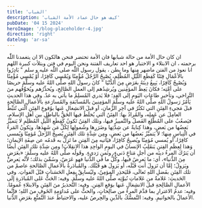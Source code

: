 ```yaml
---
title: 'الشباب'
description: 'كيف هو حال عماد الأمة الشباب'
pubDate: '04 15 2024'
heroImage: '/blog-placeholder-4.jpg'
direction: 'right'
datelng: 'ar-sa'
---
```


ان كان حال الأمة من حالة شبابها فان الأمة تحتضر فنحن هالكون الا  ان يتغمدنا اللّٰه برحمته ، ان الابتلاء و الاختبار هو احد تعاريف الفتنة ونحن اليوم في فتن وبتلأت كبيرة اللهم انا نعوذ من الفتن ماضهر منها وما بطن ، يقول رسول اللّٰه صلى اللّٰه عليه و سلم " 
بَادِرُوا بالأعْمَالِ فِتَنًا كَقِطَعِ اللَّيْلِ المُظْلِمِ، يُصْبِحُ الرَّجُلُ مُؤْمِنًا وَيُمْسِي كَافِرًا، أَوْ يُمْسِي مُؤْمِنًا وَيُصْبِحُ كَافِرًا، يَبِيعُ دِينَهُ بعَرَضٍ مِنَ الدُّنْيَا "
كانَ رسولُ اللهِ صلَّى اللهُ عليه وسلَّمَ حريصًا على أمَّتِه؛ فكانَ يَعِظُ المؤمِنين ويُرشِدُهم إلى العملِ الصَّالِحِ، ويُحذِّرُهم ويُخوِّفُهم منَ التَّراخي، وتأخيرِ طاعاتِ اليَومِ إلى الغدِ؛ فلا يَدري المُسلِمُ ما يأتي به غدٌ.
وفي هذا الحديثِ يَأمُرُ رَسولُ اللهِ صلَّى اللهُ عليه وسلَّمَ المؤمِنينَ بالمُسابَقةِ والمُسارَعةِ بالأعمالِ الصَّالِحةِ قبلَ مَجيءِ الفِتَنِ التي تَكثُرُ في آخِرِ الزَّمانِ، أو قبلَ الانشِغالِ عَنها بوُقوعِ الفِتَنِ الَّتي تُثبِّطُ العامِلَ عن عَملِه، والمُرادُ بها: الفِتَنُ التي يُخلَطُ فيها الحَقُّ بالباطِلِ بين أهلِ الإسلامِ، فيَصعُبُ على المُطَّلِعِ الفَصلُ والتَّمييزُ فيها، وتلك الفِتنُ تَكونُ كَقِطَعِ اللِّيلِ المُظلِمِ لا يَتميَّزُ بَعضُها من بَعضٍ، وهذا كِنايةٌ عن شِدَّتِها وضَرَرِها وشُمولِها لِكُلِّ مَن شَهِدَها، ويَكونُ المَرءُ في الْتِباسٍ مِنها؛ لا يَتميَّزُ بَعضُها من بَعضٍ، ومِن شِدَّةِ تلك الفِتَنِ يُصبِحُ الرَّجلُ مُؤمِنًا وَيُمسي كافِرًا، أو يُمسي مُؤمِنًا ويُصبِحُ كافِرًا، فيَأتيه مِنَ الفِتنِ ما تَزِلُّ به قَدمُه عن صِفَةِ الإيمانِ؛ وَهذا لِعِظَمِ الفِتنِ يَنقَلِبُ الإنسانُ في اليومِ الواحِدِ هذا الانقِلابَ! ومِن شِدَّةِ تلك الفِتَنِ أيضًا أن يَترُكَ المرءُ دينَه من أجلِ مَتاعٍ دَنيءٍ، وثَمنٍ رَديءٍ. وقَولُه صلَّى اللهُ عليه وسلَّمَ: «بعَرَضٍ مِنَ الدُّنيا»، أي: ما يَعرِضُ فيها، وكُلُّ ما في الدُّنيا فهو عَرَضٌ، وسُمِّيَ بذلك؛ لأنَّه يَعرِضُ ويَزولُ؛ إمَّا أن تَزولَ أنت قَبْلَه، أو يَزولَ هو قَبْلَك. والمُبادَرةُ بالأعمالِ الصَّالحةِ عاصمٌ من تلك الفِتَنِ بفَضلِ اللهِ تَعالَى، فَليَحذِرِ المؤمِنُ، وليُسابِقْ بفِعلِ الحَسَناتِ قبْلَ الفواتِ.
وفي الحَديثِ: عَلامةٌ من عَلاماتِ نُبوَّتِه صلَّى اللهُ عليه وسلَّمَ.
وفيه: الحَثُّ عَلى المُبادَرةِ إلَى الأعمالِ الصَّالِحةِ قبلَ الانشِغالِ عَنها بوَقعِ الفِتنِ.
وفيه: التَّحذيرُ منَ الفِتَنِ والابتلاءِ عُمومًا.
وفيه: عدمُ الاغترارِ بما قدَّمَ المرءُ من صالِحاتٍ، والحثُّ على مُداوَمةِ الخَوفِ منَ اللهِ؛ فإنَّما الأعمالُ بالخواتيمِ.
وفيه: التَّمسُّكُ بالدِّينِ والحِرصُ عليه، والاحتياطُ عندَ التَّمتُّعِ بعَرَضِ الدُّنيا.

